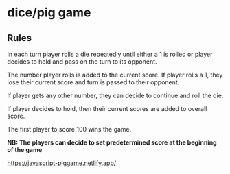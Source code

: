 # dice/pig game 

## Rules

In each turn player rolls a die repeatedly until either a 1 is rolled or player decides to hold and pass on the turn to its opponent.

The number player rolls is added to the current score. If player rolls a 1, they lose their current score and turn is passed to their opponent.

If player gets any other number, they can decide to continue and roll the die.

If player decides to hold, then their current scores are added to overall score.

The first player to score 100 wins the game.

**NB: The players can decide to set predetermined score at the beginning of the game**

https://javascript-piggame.netlify.app/
